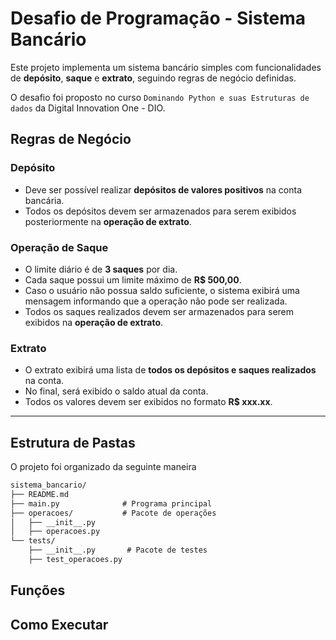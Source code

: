 # Desafio de Programação - Sistema Bancário

Este projeto implementa um sistema bancário simples com funcionalidades de **depósito**, **saque** e **extrato**, seguindo regras de negócio definidas.

O desafio foi proposto no curso ``Dominando Python e suas Estruturas de dados`` da Digital Innovation One - DIO.


## Regras de Negócio

### Depósito
- Deve ser possível realizar **depósitos de valores positivos** na conta bancária.
- Todos os depósitos devem ser armazenados para serem exibidos posteriormente na **operação de extrato**.

### Operação de Saque
- O limite diário é de **3 saques** por dia.
- Cada saque possui um limite máximo de **R$ 500,00**.
- Caso o usuário não possua saldo suficiente, o sistema exibirá uma mensagem informando que a operação não pode ser realizada.
- Todos os saques realizados devem ser armazenados para serem exibidos na **operação de extrato**.

### Extrato
- O extrato exibirá uma lista de **todos os depósitos e saques realizados** na conta.
- No final, será exibido o saldo atual da conta.
- Todos os valores devem ser exibidos no formato **R$ xxx.xx**.

---
## Estrutura de Pastas
O projeto foi organizado da seguinte maneira 
~~~markdown
sistema_bancario/
├── README.md
├── main.py              # Programa principal
├── operacoes/           # Pacote de operações
│   ├── __init__.py
│   ├── operacoes.py
└── tests/
    ├── __init__.py       # Pacote de testes
    ├── test_operacoes.py

~~~
## Funções
## Como Executar